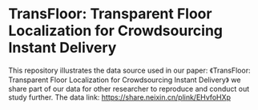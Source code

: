 # TransFloor: Transparent Floor Localization for Crowdsourcing Instant Delivery
This repository illustrates the data source used in our paper: 《TransFloor: Transparent Floor Localization for Crowdsourcing Instant Delivery》
we share part of our data for other researcher to reproduce and conduct out study further.
The data link: https://share.neixin.cn/plink/EHvfoHXp
